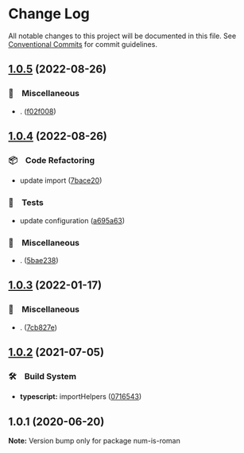 # Change Log

All notable changes to this project will be documented in this file.
See [Conventional Commits](https://conventionalcommits.org) for commit guidelines.

## [1.0.5](https://github.com/bluelovers/ws-string/compare/num-is-roman@1.0.4...num-is-roman@1.0.5) (2022-08-26)



### 🔖　Miscellaneous

* . ([f02f008](https://github.com/bluelovers/ws-string/commit/f02f0084480b8c21f85f55f1c0d5f0e0e86306dc))



## [1.0.4](https://github.com/bluelovers/ws-string/compare/num-is-roman@1.0.3...num-is-roman@1.0.4) (2022-08-26)



### 📦　Code Refactoring

* update import ([7bace20](https://github.com/bluelovers/ws-string/commit/7bace20f1efebf35b133e58e6dd107bb2ceeb562))


### 🚨　Tests

* update configuration ([a695a63](https://github.com/bluelovers/ws-string/commit/a695a63cafc1a89b5f86cdbeb4cf1295933c9039))


### 🔖　Miscellaneous

* . ([5bae238](https://github.com/bluelovers/ws-string/commit/5bae23820b5f8032d9715292c485ed3272909c36))



## [1.0.3](https://github.com/bluelovers/ws-string/compare/num-is-roman@1.0.2...num-is-roman@1.0.3) (2022-01-17)


### 🔖　Miscellaneous

* . ([7cb827e](https://github.com/bluelovers/ws-string/commit/7cb827e5dc146474f8385ba919eefb48824c1dc2))





## [1.0.2](https://github.com/bluelovers/ws-string/compare/num-is-roman@1.0.1...num-is-roman@1.0.2) (2021-07-05)


### 🛠　Build System

* **typescript:** importHelpers ([0716543](https://github.com/bluelovers/ws-string/commit/07165434bf3e251a31c4d27966ea53136e5bc2e0))





## 1.0.1 (2020-06-20)

**Note:** Version bump only for package num-is-roman
